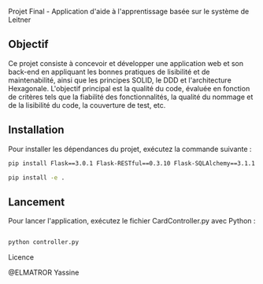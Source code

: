  Projet Final - Application d'aide à l'apprentissage basée sur le système de Leitner

## Objectif

Ce projet consiste à concevoir et développer une application web et son back-end en appliquant les bonnes pratiques de lisibilité et de maintenabilité, ainsi que les principes SOLID, le DDD et l'architecture Hexagonale. L'objectif principal est la qualité du code, évaluée en fonction de critères tels que la fiabilité des fonctionnalités, la qualité du nommage et de la lisibilité du code, la couverture de test, etc.
## Installation

Pour installer les dépendances du projet, exécutez la commande suivante :

```bash
pip install Flask==3.0.1 Flask-RESTful==0.3.10 Flask-SQLAlchemy==3.1.1 setuptools==60.9.3

pip install -e .
```

## Lancement
Pour lancer l'application, exécutez le fichier CardController.py avec Python :

```bash

python controller.py
```
Licence

@ELMATROR Yassine

